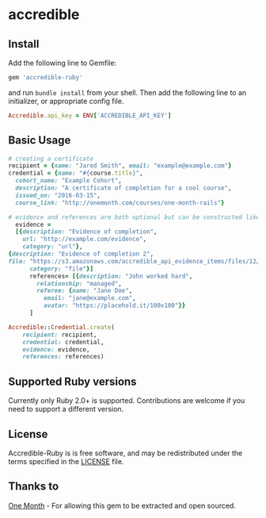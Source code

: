 # accredible
Install
--------
Add the following line to Gemfile:

```ruby
gem 'accredible-ruby'
```
and run `bundle install` from your shell.
Then add the following line to an initializer, or appropriate config file.

```ruby
Accredible.api_key = ENV['ACCREDIBLE_API_KEY']
```

Basic Usage
-----------
```ruby
# creating a certificate
recipient = {name: "Jared Smith", email: "example@example.com"}
credential = {name: "#{course.title}",
  cohort_name: "Example Cohort",
  description: "A certificate of completion for a cool course",
  issued_on: "2016-03-15",
  course_link: "http://onemonth.com/courses/one-month-rails"}

# evidence and references are both optional but can be constructed like this
  evidence =
  [{description: "Evidence of completion",
    url: "http://example.com/evidence",
    category: "url"},
{description: "Evidence of completion 2",
file: "https://s3.amazonaws.com/accredible_api_evidence_items/files/12/original/open-uri20140316-15266-1m3by6h.jpeg",
      category: "file"}]
      references= [{description: "John worked hard", 
        relationship: "managed",
        referee: {name: "Jane Doe", 
          email: "jane@example.com",
          avatar: "https://placehold.it/100x100"}}
      ]

Accredible::Credential.create(
    recipient: recipient, 
    credential: credential,
    evidence: evidence,
    references: references)
  ```

  Supported Ruby versions
  -----------------------
  Currently only Ruby 2.0+ is supported. Contributions are welcome if you need to
  support a different version.

  License
  -------
  Accredible-Ruby is is free software, and may be redistributed under the 
  terms specified in the [LICENSE](/LICENSE) file.

  Thanks to
  ---------
  [One Month](http://onemonth.com) - For allowing this gem to be extracted and open
  sourced.
